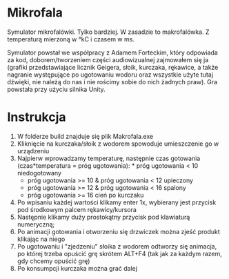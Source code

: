 # Mikrofala

Symulator mikrofalówki. Tylko bardziej. W zasadzie to makrofalówka. Z temperaturą mierzoną w °kC i czasem w ms.

Symulator powstał we współpracy z Adamem Forteckim, który odpowiada za kod, doborem/tworzeniem części audiowizualnej zajmowałem się ja (grafiki przedstawiające licznik Geigera, słoik, kurczaka, rękawice, a także nagranie występujące po ugotowaniu wodoru oraz wszystkie użyte tutaj dźwięki, nie należą do nas i nie rościmy sobie do nich żadnych praw). Gra powstała przy użyciu silnika Unity. 

# Instrukcja

1) W folderze build znajduje się plik Makrofala.exe
2) Kliknięcie na kurczaka/słoik z wodorem spowoduje umieszczenie go w urządzeniu
3) Najpierw wprowadzamy temperaturę, następnie czas gotowania (czas*temperatura = próg ugotowania):
        * próg ugotowania < 10 niedogotowany
	* próg ugotowania >= 10 & próg ugotowania < 12 upieczony
	* próg ugotowania >= 12 & próg ugotowania < 16 spalony
	* próg ugotowania >= 16 cień po kurczaku
4) Po wpisaniu każdej wartości klikamy enter 1x, wybierany jest przycisk pod środkowym palcem rękawicy/kursora
5) Następnie klikamy duży prostokątny przycisk pod klawiaturą numeryczną;
6) Po animacji gotowania i otworzeniu się drzwiczek można zjeść produkt klikając na niego
7) Po ugotowaniu i "zjedzeniu" słoika z wodorem odtworzy się animacja, po której trzeba opuścić   grę skrótem ALT+F4
   (tak jak za każdym razem, gdy chcemy opuścić grę)
8) Po konsumpcji kurczaka można grać dalej 
